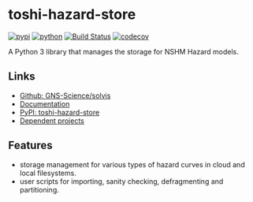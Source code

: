 # toshi-hazard-store

[![pypi](https://img.shields.io/pypi/v/toshi-hazard-store.svg)](https://pypi.org/project/toshi-hazard-store/)
[![python](https://img.shields.io/pypi/pyversions/toshi-hazard-store.svg)](https://pypi.org/project/toshi-hazard-store/)
[![Build Status](https://github.com/GNS-Science/toshi-hazard-store/actions/workflows/dev.yml/badge.svg)](https://github.com/GNS-Science/toshi-hazard-store/actions/workflows/dev.yml)
[![codecov](https://codecov.io/gh/GNS-Science/toshi-hazard-store/branch/main/graphs/badge.svg)](https://codecov.io/github/GNS-Science/toshi-hazard-store)

A Python 3 library that manages the storage for NSHM Hazard models. 

## Links

 - [Github: GNS-Science/solvis](https://github.com/GNS-Science/toshi-hazard-store)
 - [Documentation](https://gns-science.github.io/toshi-hazard-store/)
 - [PyPI: toshi-hazard-store](https://pypi.org/project/toshi-hazard-store/)
 - [Dependent projects](https://github.com/GNS-Science/toshi-hazard-store/network/dependents)
 
## Features

 - storage management for various types of hazard curves in cloud and local filesystems.
 - user scripts for importing, sanity checking, defragmenting and partitioning.
 